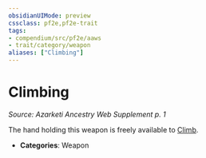 ```yaml
---
obsidianUIMode: preview
cssclass: pf2e,pf2e-trait
tags:
- compendium/src/pf2e/aaws
- trait/category/weapon
aliases: ["Climbing"]
---
```

# Climbing  
*Source: Azarketi Ancestry Web Supplement p. 1*  

The hand holding this weapon is freely available to [Climb](climb.md).

- **Categories**: Weapon